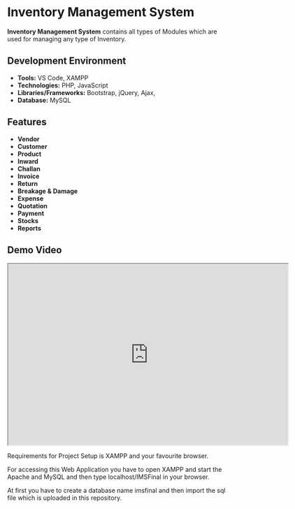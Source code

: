 # Inventory Management System

**Inventory Management System** contains all types of Modules which are used for managing any type of Inventory.


## Development Environment

* **Tools:** VS Code, XAMPP
* **Technologies:** PHP, JavaScript
* **Libraries/Frameworks:** Bootstrap, jQuery, Ajax, 
* **Database:** MySQL

## Features

* **Vendor**
* **Customer**
* **Product**
* **Inward**
* **Challan**
* **Invoice**
* **Return**
* **Breakage & Damage**
* **Expense**
* **Quotation**
* **Payment**
* **Stocks**
* **Reports**

## Demo Video

<iframe src="https://drive.google.com/file/d/18lkJ-Gdheajg2lLDQQTzC5irwccqQ2Dd/view?usp=sharing" width="640" height="415"></iframe>


Requirements for Project Setup is XAMPP and your favourite browser.

For accessing this Web Application you have to open XAMPP and start the Apache and MySQL and then type localhost/IMSFinal in your browser.

At first you have to create a database name imsfinal and then import the sql file which is uploaded in this repository.
